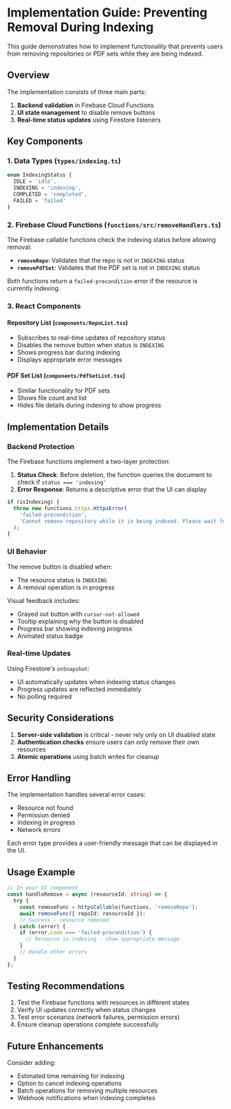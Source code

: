 # Implementation Guide: Preventing Removal During Indexing

This guide demonstrates how to implement functionality that prevents users from removing repositories or PDF sets while they are being indexed.

## Overview

The implementation consists of three main parts:
1. **Backend validation** in Firebase Cloud Functions
2. **UI state management** to disable remove buttons
3. **Real-time status updates** using Firestore listeners

## Key Components

### 1. Data Types (`types/indexing.ts`)

```typescript
enum IndexingStatus {
  IDLE = 'idle',
  INDEXING = 'indexing',
  COMPLETED = 'completed',
  FAILED = 'failed'
}
```

### 2. Firebase Cloud Functions (`functions/src/removeHandlers.ts`)

The Firebase callable functions check the indexing status before allowing removal:

- **`removeRepo`**: Validates that the repo is not in `INDEXING` status
- **`removePdfSet`**: Validates that the PDF set is not in `INDEXING` status

Both functions return a `failed-precondition` error if the resource is currently indexing.

### 3. React Components

#### Repository List (`components/RepoList.tsx`)
- Subscribes to real-time updates of repository status
- Disables the remove button when status is `INDEXING`
- Shows progress bar during indexing
- Displays appropriate error messages

#### PDF Set List (`components/PdfSetList.tsx`)
- Similar functionality for PDF sets
- Shows file count and list
- Hides file details during indexing to show progress

## Implementation Details

### Backend Protection

The Firebase functions implement a two-layer protection:

1. **Status Check**: Before deletion, the function queries the document to check if `status === 'indexing'`
2. **Error Response**: Returns a descriptive error that the UI can display

```typescript
if (isIndexing) {
  throw new functions.https.HttpsError(
    'failed-precondition',
    'Cannot remove repository while it is being indexed. Please wait for indexing to complete.'
  );
}
```

### UI Behavior

The remove button is disabled when:
- The resource status is `INDEXING`
- A removal operation is in progress

Visual feedback includes:
- Grayed out button with `cursor-not-allowed`
- Tooltip explaining why the button is disabled
- Progress bar showing indexing progress
- Animated status badge

### Real-time Updates

Using Firestore's `onSnapshot`:
- UI automatically updates when indexing status changes
- Progress updates are reflected immediately
- No polling required

## Security Considerations

1. **Server-side validation** is critical - never rely only on UI disabled state
2. **Authentication checks** ensure users can only remove their own resources
3. **Atomic operations** using batch writes for cleanup

## Error Handling

The implementation handles several error cases:
- Resource not found
- Permission denied
- Indexing in progress
- Network errors

Each error type provides a user-friendly message that can be displayed in the UI.

## Usage Example

```typescript
// In your UI component
const handleRemove = async (resourceId: string) => {
  try {
    const removeFunc = httpsCallable(functions, 'removeRepo');
    await removeFunc({ repoId: resourceId });
    // Success - resource removed
  } catch (error) {
    if (error.code === 'failed-precondition') {
      // Resource is indexing - show appropriate message
    }
    // Handle other errors
  }
};
```

## Testing Recommendations

1. Test the Firebase functions with resources in different states
2. Verify UI updates correctly when status changes
3. Test error scenarios (network failures, permission errors)
4. Ensure cleanup operations complete successfully

## Future Enhancements

Consider adding:
- Estimated time remaining for indexing
- Option to cancel indexing operations
- Batch operations for removing multiple resources
- Webhook notifications when indexing completes